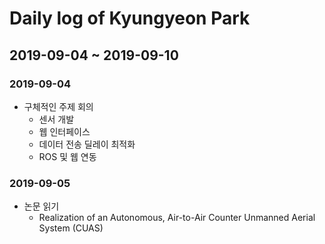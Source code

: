 # Daily log of Kyungyeon Park

## 2019-09-04 ~ 2019-09-10

### 2019-09-04
* 구체적인 주제 회의
  - 센서 개발
  - 웹 인터페이스
  - 데이터 전송 딜레이 최적화
  - ROS 및 웹 연동
### 2019-09-05
* 논문 읽기
  - Realization of an Autonomous, Air-to-Air Counter Unmanned Aerial System (CUAS)
